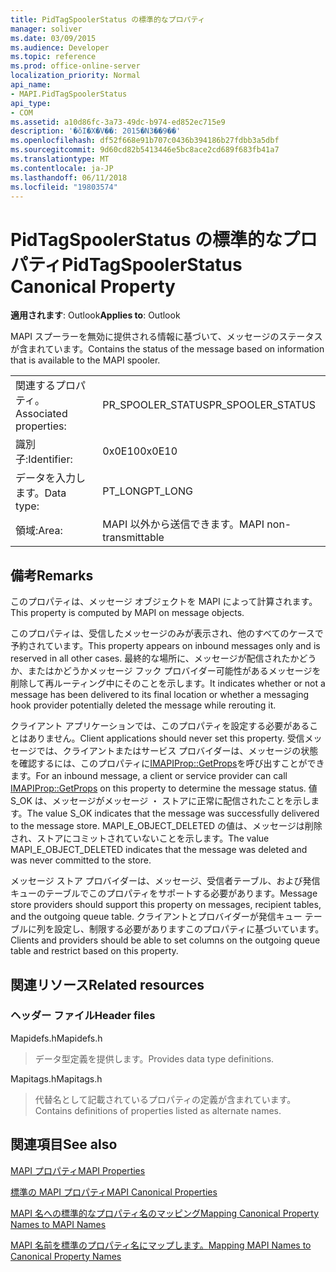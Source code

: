 ```yaml
---
title: PidTagSpoolerStatus の標準的なプロパティ
manager: soliver
ms.date: 03/09/2015
ms.audience: Developer
ms.topic: reference
ms.prod: office-online-server
localization_priority: Normal
api_name:
- MAPI.PidTagSpoolerStatus
api_type:
- COM
ms.assetid: a10d86fc-3a73-49dc-b974-ed852ec715e9
description: '�ŏI�X�V��: 2015�N3��9��'
ms.openlocfilehash: df52f668e91b707c0436b394186b27fdbb3a5dbf
ms.sourcegitcommit: 9d60cd82b5413446e5bc8ace2cd689f683fb41a7
ms.translationtype: MT
ms.contentlocale: ja-JP
ms.lasthandoff: 06/11/2018
ms.locfileid: "19803574"
---
```

# <a name="pidtagspoolerstatus-canonical-property"></a><span data-ttu-id="aedc6-103">PidTagSpoolerStatus の標準的なプロパティ</span><span class="sxs-lookup"><span data-stu-id="aedc6-103">PidTagSpoolerStatus Canonical Property</span></span>

  
  
<span data-ttu-id="aedc6-104">**適用されます**: Outlook</span><span class="sxs-lookup"><span data-stu-id="aedc6-104">**Applies to**: Outlook</span></span> 
  
<span data-ttu-id="aedc6-105">MAPI スプーラーを無効に提供される情報に基づいて、メッセージのステータスが含まれています。</span><span class="sxs-lookup"><span data-stu-id="aedc6-105">Contains the status of the message based on information that is available to the MAPI spooler.</span></span>
  
|||
|:-----|:-----|
|<span data-ttu-id="aedc6-106">関連するプロパティ。</span><span class="sxs-lookup"><span data-stu-id="aedc6-106">Associated properties:</span></span>  <br/> |<span data-ttu-id="aedc6-107">PR_SPOOLER_STATUS</span><span class="sxs-lookup"><span data-stu-id="aedc6-107">PR_SPOOLER_STATUS</span></span>  <br/> |
|<span data-ttu-id="aedc6-108">識別子:</span><span class="sxs-lookup"><span data-stu-id="aedc6-108">Identifier:</span></span>  <br/> |<span data-ttu-id="aedc6-109">0x0E10</span><span class="sxs-lookup"><span data-stu-id="aedc6-109">0x0E10</span></span>  <br/> |
|<span data-ttu-id="aedc6-110">データを入力します。</span><span class="sxs-lookup"><span data-stu-id="aedc6-110">Data type:</span></span>  <br/> |<span data-ttu-id="aedc6-111">PT_LONG</span><span class="sxs-lookup"><span data-stu-id="aedc6-111">PT_LONG</span></span>  <br/> |
|<span data-ttu-id="aedc6-112">領域:</span><span class="sxs-lookup"><span data-stu-id="aedc6-112">Area:</span></span>  <br/> |<span data-ttu-id="aedc6-113">MAPI 以外から送信できます。</span><span class="sxs-lookup"><span data-stu-id="aedc6-113">MAPI non-transmittable</span></span>  <br/> |
   
## <a name="remarks"></a><span data-ttu-id="aedc6-114">備考</span><span class="sxs-lookup"><span data-stu-id="aedc6-114">Remarks</span></span>

<span data-ttu-id="aedc6-115">このプロパティは、メッセージ オブジェクトを MAPI によって計算されます。</span><span class="sxs-lookup"><span data-stu-id="aedc6-115">This property is computed by MAPI on message objects.</span></span>
  
<span data-ttu-id="aedc6-116">このプロパティは、受信したメッセージのみが表示され、他のすべてのケースで予約されています。</span><span class="sxs-lookup"><span data-stu-id="aedc6-116">This property appears on inbound messages only and is reserved in all other cases.</span></span> <span data-ttu-id="aedc6-117">最終的な場所に、メッセージが配信されたかどうか、またはかどうかメッセージ フック プロバイダー可能性があるメッセージを削除して再ルーティング中にそのことを示します。</span><span class="sxs-lookup"><span data-stu-id="aedc6-117">It indicates whether or not a message has been delivered to its final location or whether a messaging hook provider potentially deleted the message while rerouting it.</span></span>
  
<span data-ttu-id="aedc6-118">クライアント アプリケーションでは、このプロパティを設定する必要があることはありません。</span><span class="sxs-lookup"><span data-stu-id="aedc6-118">Client applications should never set this property.</span></span> <span data-ttu-id="aedc6-119">受信メッセージでは、クライアントまたはサービス プロバイダーは、メッセージの状態を確認するには、このプロパティに[IMAPIProp::GetProps](imapiprop-getprops.md)を呼び出すことができます。</span><span class="sxs-lookup"><span data-stu-id="aedc6-119">For an inbound message, a client or service provider can call [IMAPIProp::GetProps](imapiprop-getprops.md) on this property to determine the message status.</span></span> <span data-ttu-id="aedc6-120">値 S_OK は、メッセージがメッセージ ・ ストアに正常に配信されたことを示します。</span><span class="sxs-lookup"><span data-stu-id="aedc6-120">The value S_OK indicates that the message was successfully delivered to the message store.</span></span> <span data-ttu-id="aedc6-121">MAPI_E_OBJECT_DELETED の値は、メッセージは削除され、ストアにコミットされていないことを示します。</span><span class="sxs-lookup"><span data-stu-id="aedc6-121">The value MAPI_E_OBJECT_DELETED indicates that the message was deleted and was never committed to the store.</span></span> 
  
<span data-ttu-id="aedc6-122">メッセージ ストア プロバイダーは、メッセージ、受信者テーブル、および発信キューのテーブルでこのプロパティをサポートする必要があります。</span><span class="sxs-lookup"><span data-stu-id="aedc6-122">Message store providers should support this property on messages, recipient tables, and the outgoing queue table.</span></span> <span data-ttu-id="aedc6-123">クライアントとプロバイダーが発信キュー テーブルに列を設定し、制限する必要がありますこのプロパティに基づいています。</span><span class="sxs-lookup"><span data-stu-id="aedc6-123">Clients and providers should be able to set columns on the outgoing queue table and restrict based on this property.</span></span>
  
## <a name="related-resources"></a><span data-ttu-id="aedc6-124">関連リソース</span><span class="sxs-lookup"><span data-stu-id="aedc6-124">Related resources</span></span>

### <a name="header-files"></a><span data-ttu-id="aedc6-125">ヘッダー ファイル</span><span class="sxs-lookup"><span data-stu-id="aedc6-125">Header files</span></span>

<span data-ttu-id="aedc6-126">Mapidefs.h</span><span class="sxs-lookup"><span data-stu-id="aedc6-126">Mapidefs.h</span></span>
  
> <span data-ttu-id="aedc6-127">データ型定義を提供します。</span><span class="sxs-lookup"><span data-stu-id="aedc6-127">Provides data type definitions.</span></span>
    
<span data-ttu-id="aedc6-128">Mapitags.h</span><span class="sxs-lookup"><span data-stu-id="aedc6-128">Mapitags.h</span></span>
  
> <span data-ttu-id="aedc6-129">代替名として記載されているプロパティの定義が含まれています。</span><span class="sxs-lookup"><span data-stu-id="aedc6-129">Contains definitions of properties listed as alternate names.</span></span>
    
## <a name="see-also"></a><span data-ttu-id="aedc6-130">関連項目</span><span class="sxs-lookup"><span data-stu-id="aedc6-130">See also</span></span>



[<span data-ttu-id="aedc6-131">MAPI プロパティ</span><span class="sxs-lookup"><span data-stu-id="aedc6-131">MAPI Properties</span></span>](mapi-properties.md)
  
[<span data-ttu-id="aedc6-132">標準の MAPI プロパティ</span><span class="sxs-lookup"><span data-stu-id="aedc6-132">MAPI Canonical Properties</span></span>](mapi-canonical-properties.md)
  
[<span data-ttu-id="aedc6-133">MAPI 名への標準的なプロパティ名のマッピング</span><span class="sxs-lookup"><span data-stu-id="aedc6-133">Mapping Canonical Property Names to MAPI Names</span></span>](mapping-canonical-property-names-to-mapi-names.md)
  
[<span data-ttu-id="aedc6-134">MAPI 名前を標準のプロパティ名にマップします。</span><span class="sxs-lookup"><span data-stu-id="aedc6-134">Mapping MAPI Names to Canonical Property Names</span></span>](mapping-mapi-names-to-canonical-property-names.md)

